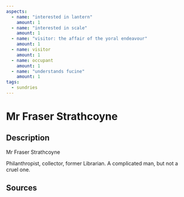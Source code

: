 ```yaml
---
aspects: 
  - name: "interested in lantern"
    amount: 1
  - name: "interested in scale"
    amount: 1
  - name: "visitor: the affair of the yoral endeavour"
    amount: 1
  - name: visitor
    amount: 1
  - name: occupant
    amount: 1
  - name: "understands fucine"
    amount: 1
tags:
  - sundries
---
```

# Mr Fraser Strathcoyne
## Description
Mr Fraser Strathcoyne

Philanthropist, collector, former Librarian. A complicated man, but not a cruel one. 
## Sources

